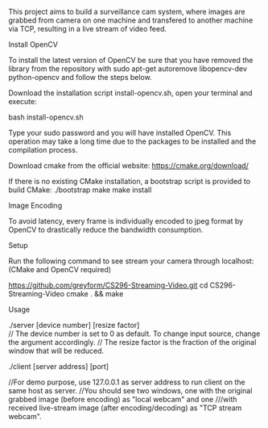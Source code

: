 This project aims to build a surveillance cam system, where images are grabbed from camera on one machine and transfered to another machine via TCP, resulting in a live stream of video feed. 



Install OpenCV 

To install the latest version of OpenCV be sure that you have removed the library from the repository with sudo apt-get autoremove libopencv-dev python-opencv and follow the steps below.

Download the installation script install-opencv.sh, open your terminal and execute:

bash install-opencv.sh

Type your sudo password and you will have installed OpenCV. This operation may take a long time due to the packages to be installed and the compilation process.

Download cmake from the official website:
https://cmake.org/download/

If there is no existing CMake installation, a bootstrap script is provided to build CMake:
  ./bootstrap
  make
  make install


Image Encoding

To avoid latency, every frame is individually encoded to jpeg format by OpenCV to drastically reduce the bandwidth consumption.


Setup

Run the following command to see stream your camera through localhost: (CMake and OpenCV required)

https://github.com/greyform/CS296-Streaming-Video.git
cd CS296-Streaming-Video
cmake . && make

Usage

./server <port> [device number] [resize factor]   
// The device number is set to 0 as default. To change input source, change the argument accordingly. 
// The resize factor is the fraction of the original window that will be reduced. 


./client [server address] [port]

//For demo purpose, use 127.0.0.1 as server address to run client on the same host as server.
//You should see two windows, one with the original grabbed image (before encoding) as "local webcam" and one ///with received live-stream image (after encoding/decoding) as "TCP stream webcam".

